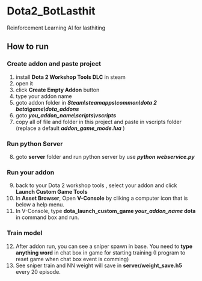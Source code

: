 # Dota2_BotLasthit
Reinforcement Learning AI for lasthiting

## How to run
### Create addon and paste project
1. install **Dota 2 Workshop Tools DLC** in steam
2. open it 
3. click **Create Empty Addon** button 
4. type your addon name
5. goto addon folder in **_Steam\steamapps\common\dota 2 beta\game\dota_addons_**
6. goto **_you_addon_name\scripts\vscripts_**
7. copy all of file and folder in this project and paste in vscripts folder (replace a default **_addon_game_mode.lua_** )
### Run python Server
8. goto **server** folder and run python server by use **_python webservice.py_**
### Run your addon
9. back to your Dota 2 workshop tools , select your addon and click **Launch Custom Game Tools**
10. In **Asset Browser**, Open **V-Console** by cliking a computer icon that is below a help menu.
11. In V-Console, type **dota_launch_custom_game _your_addon_name_ dota**  in command box and run.
### Train model
12. After addon run, you can see a sniper spawn in base. You need to **type anything word** in chat box in game for starting training (I program to reset game when chat box event is comming)
13. See sniper train and NN weight will save in **server/weight_save.h5** every 20 episode.
